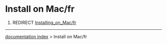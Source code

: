 # Install on Mac/fr
1.  REDIRECT [Installing\_on\_Mac/fr](Installing_on_Mac/fr.md)

---
[documentation index](../README.md) > Install on Mac/fr
